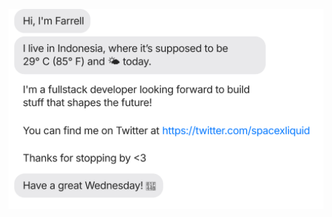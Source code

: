 [![](https://raw.githubusercontent.com/SpaceXLiquid/SpaceXLiquid/main/chat.svg)](https://twitter.com/spacexliquid)
